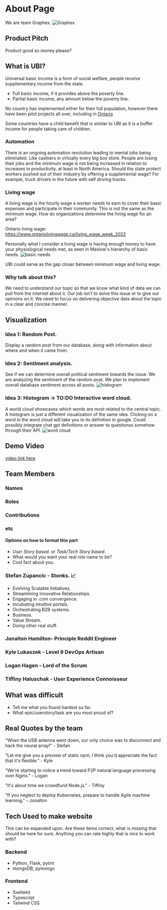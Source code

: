 # About Page 
We are team Graphex.
![Graphex](https://i.imgur.com/LjZ0Gg5.png)

## Product Pitch
Product good so money please?

## What is UBI?
Universal basic income is a form of social welfare, people receive supplementary income from the state. 
- Full basic income, if it provides above the poverty line.
- Partial basic income, any amount below the poverty line.

No country has implemented either for their full population, however there have been pilot projects all over, including in [Ontario](https://www.ontario.ca/page/ontario-basic-income-pilot)

Some countries have a child benefit that is similar to UBI as it is a buffer income for people taking care of children.

### Automation
There is an ongoing automation revolution leading to menial jobs being eliminated. Like cashiers in virtually every big box store. People are losing their jobs and the minimum wage is not being increased in relation to increases in productivity, at least in North America. Should the state protect workers pushed out of their industry by offering a supplemental wage? For example, truck drivers in the future with self driving trucks.

### Living wage
A living wage is the hourly wage a worker needs to earn to cover their basic expenses and participate in their community. This is not the same as the minimum wage. How do organizations determine the living wage for an area?

Ontario living wage: https://www.ontariolivingwage.ca/living_wage_week_2022

Personally what I consider a living wage is having enough money to have your physiological needs met, as seen in Maslow's hierarchy of basic needs.
![basic needs](https://i.imgur.com/MBB3Gwk.jpg)

UBI could serve as the gap closer between minimum wage and living wage.

### Why talk about this?
We need to understand our topic so that we know what kind of data we can pull from the internet about it. Our job isn't to solve this issue or to give our opinions on it. We need to focus on delivering objective data about the topic in a clear and concise manner.

## Visualization

### Idea 1: Random Post.
Display a random post from our database, along with information about where and when it came from.

### Idea 2: Sentiment analysis.
See if we can determine overall political sentiment towards the issue. We are analyzing the sentiment of the random post. We plan to implement overall database sentiment across all posts.
![histogram](https://upload.wikimedia.org/wikipedia/commons/thumb/d/d9/Black_cherry_tree_histogram.svg/800px-Black_cherry_tree_histogram.svg.png)

### Idea 3: Histogram -> TO:DO Interactive word cloud. 
A world cloud showcases which words are most related to the central topic. A histogram is just a different visualization of the same idea.
Clicking on a word in the word cloud will take you to its definition in google. Could possibly integrate chat gpt definitions or answer to questionss somehow through their API.
![word cloud](https://i.imgur.com/iPIfVIQ.jpg)


## Demo Video

[video link here](https://www.youtube.com/watch?v=dQw4w9WgXcQ)

## Team Members
### Names
### Roles
### Contributions
### etc

#### Options on how to format this part
- *User Story based.* or *Task/Tech Story based*.
- What would you want your real role name to be?
- Cool fact about you.


### Stefan Zupancic - **Stonks. 📈**
- Evolving Scalable Initiatives.
- Streamlining Innovative Relationships.
- Engaging in .com convergence.
- Incubating intuitive portals.
- Orchestrating B2B systems.
- Business.
- Value Stream. 
- Doing other real stuff.

### Jonalton Hamilton- **Principle Reddit Engineer**

### Kyle Lukaszek - **Level 9 DevOps Artisan**

### Logan Hagen - **Lord of the Scrum**

### Tiffiny Haluschak - **User Experience Connoisseur**

## What was difficult
- Tell me what you found hardest so far.
- What epic/userstory/task are you most proud of?

## Real Quotes by the team

"When the USB antenna went down, our only choice was to disconnect and hack the neural array!" - Stefan

"Let me give you a preview of static npm; I think you'd appreciate the fact that it's flexible." - Kyle

"We're starting to notice a trend toward P2P natural language processing over Nginx." - Logan

"It's about time we crowdfund Node.js." - Tiffiny

"If you neglect to deploy Kubernetes, prepare to handle Agile machine learning." - Jonalton

## Tech Used to make website
This can be expanded upon. Are these items correct, what is missing that should be here for sure. Anything you can rate highly that is nice to work with?

### Backend
- Python, Flask, pylint
- mongoDB, pymongo

### Frontend
- Sveltekit
- Typescript
- Tailwind CSS
